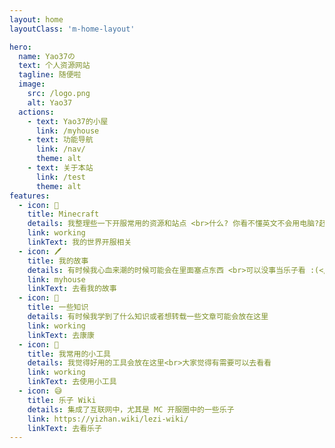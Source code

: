 ```yaml
---
layout: home
layoutClass: 'm-home-layout'

hero:
  name: Yao37の
  text: 个人资源网站
  tagline: 随便啦
  image:
    src: /logo.png
    alt: Yao37
  actions:
    - text: Yao37的小屋
      link: /myhouse
    - text: 功能导航
      link: /nav/
      theme: alt
    - text: 关于本站
      link: /test
      theme: alt
features:
  - icon: 📕
    title: Minecraft
    details: 我整理些一下开服常用的资源和站点 <br>什么? 你看不懂英文不会用电脑?赶紧滚!</br>
    link: working
    linkText: 我的世界开服相关
  - icon: 🖊
    title: 我的故事
    details: 有时候我心血来潮的时候可能会在里面塞点东西 <br>可以没事当乐子看 :(</br>
    link: myhouse
    linkText: 去看我的故事
  - icon: 🤔
    title: 一些知识
    details: 有时候我学到了什么知识或者想转载一些文章可能会放在这里
    link: working
    linkText: 去康康
  - icon: 🔧
    title: 我常用的小工具
    details: 我觉得好用的工具会放在这里<br>大家觉得有需要可以去看看
    link: working
    linkText: 去使用小工具
  - icon: 😅
    title: 乐子 Wiki
    details: 集成了互联网中，尤其是 MC 开服圈中的一些乐子
    link: https://yizhan.wiki/lezi-wiki/
    linkText: 去看乐子
---
```


<style>
/*爱的魔力转圈圈*/
.m-home-layout .image-src:hover {
  transform: translate(-50%, -50%) rotate(666turn);
  transition: transform 59s 1s cubic-bezier(0.3, 0, 0.8, 1);
}

.m-home-layout .details small {
  opacity: 0.8;
}

.m-home-layout .bottom-small {
  display: block;
  margin-top: 2em;
  text-align: right;
}
</style>

